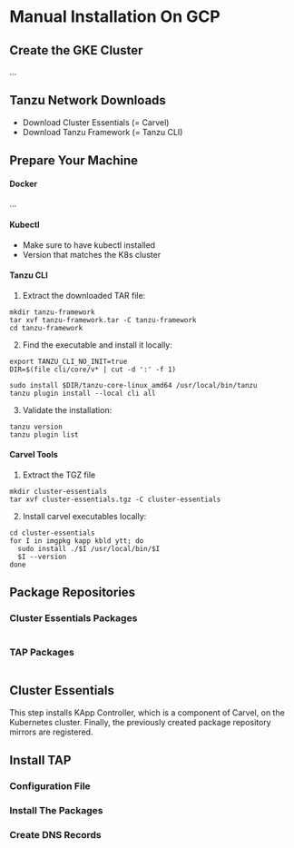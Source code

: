 # Manual Installation On GCP

## Create the GKE Cluster
...

## Tanzu Network Downloads
- Download Cluster Essentials (= Carvel)
- Download Tanzu Framework (= Tanzu CLI)


## Prepare Your Machine

#### Docker
...

#### Kubectl
- Make sure to have kubectl installed
- Version that matches the K8s cluster

#### Tanzu CLI
1. Extract the downloaded TAR file:
```
mkdir tanzu-framework
tar xvf tanzu-framework.tar -C tanzu-framework
cd tanzu-framework
```

2. Find the executable and install it locally:
```
export TANZU_CLI_NO_INIT=true
DIR=$(file cli/core/v* | cut -d ':' -f 1)

sudo install $DIR/tanzu-core-linux_amd64 /usr/local/bin/tanzu
tanzu plugin install --local cli all
```

3. Validate the installation:
```
tanzu version
tanzu plugin list
```

#### Carvel Tools

1. Extract the TGZ file
```
mkdir cluster-essentials
tar xvf cluster-essentials.tgz -C cluster-essentials
```

2. Install carvel executables locally:
```
cd cluster-essentials
for I in imgpkg kapp kbld ytt; do 
  sudo install ./$I /usr/local/bin/$I
  $I --version
done
```

## Package Repositories

### Cluster Essentials Packages
```
```

### TAP Packages
```
```


## Cluster Essentials
This step installs KApp Controller, which is a component of Carvel, on the Kubernetes cluster. Finally, the previously created package repository mirrors are registered.




## Install TAP

### Configuration File

### Install The Packages


### Create DNS Records